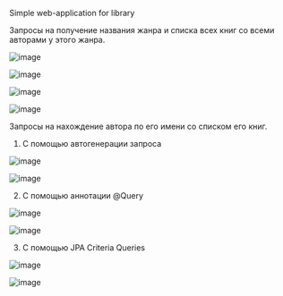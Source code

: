 Simple web-application for library

Запросы на получение названия жанра и списка всех книг со всеми авторами у этого жанра.

![image](https://github.com/Bloody-Mary/library-project/assets/37978402/84e4ac27-1ec1-42d2-aeeb-55ab6bc63765)


![image](https://github.com/Bloody-Mary/library-project/assets/37978402/f91b9216-2d23-415f-8145-33be1232a71b)


![image](https://github.com/Bloody-Mary/library-project/assets/37978402/c0e93578-1d12-4ad7-ae26-f222c090f0e1)

![image](https://github.com/Bloody-Mary/library-project/assets/37978402/affbb872-3167-44f2-9617-8ba62ffc99c0)

Запросы на нахождение автора по его имени со списком его книг.

1. С помощью автогенерации запроса

![image](https://github.com/Bloody-Mary/library-project/assets/37978402/99321c84-a52c-4a2e-845f-a4b70c72949c)

![image](https://github.com/Bloody-Mary/library-project/assets/37978402/eeef2ff7-7983-4e82-a4d8-ebd2c4f68215)



2. С помощью аннотации @Query

![image](https://github.com/Bloody-Mary/library-project/assets/37978402/8ce90269-1578-4ead-a19a-554da8fec468)


![image](https://github.com/Bloody-Mary/library-project/assets/37978402/55f1c8f0-a4a4-4ae7-a2b0-ef558bc7cea9)


3. С помощью JPA Criteria Queries

![image](https://github.com/Bloody-Mary/library-project/assets/37978402/6372b37b-50bd-4e40-8381-0312e52f3291)

![image](https://github.com/Bloody-Mary/library-project/assets/37978402/09796032-469a-4314-934c-3cdad015161d)

